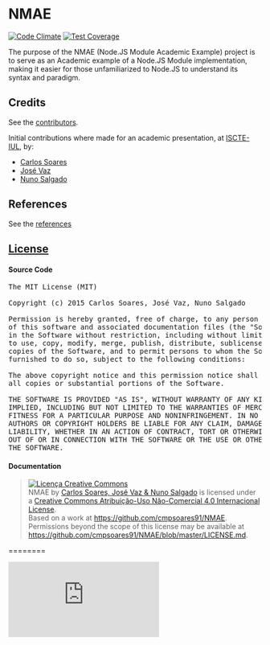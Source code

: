 # NMAE
[![Code Climate](https://codeclimate.com/github/cmpsoares91/NMAE/badges/gpa.svg)](https://codeclimate.com/github/cmpsoares91/NMAE) [![Test Coverage](https://codeclimate.com/github/cmpsoares91/NMAE/badges/coverage.svg)](https://codeclimate.com/github/cmpsoares91/NMAE)

The purpose of the NMAE (Node.JS Module Academic Example) project is to serve as an Academic example of a Node.JS Module implementation, making it easier for those unfamiliarized to Node.JS to understand its syntax and paradigm.

## Credits

  See the [contributors](https://github.com/cmpsoares91/NMAE/graphs/contributors).
  
  Initial contributions where made for an academic presentation, at [ISCTE-IUL](http://www.iscte-iul.pt/en/home.aspx), by:
   - [Carlos Soares](https://github.com/cmpsoares91/)
   - [José Vaz](https://github.com/JoseVaz)
   - [Nuno Salgado](https://github.com/ncsalgado)

## References

  See the [references](https://github.com/cmpsoares91/NMAE/blob/master/REFERENCES.md)

## [License](https://github.com/cmpsoares91/NMAE/blob/master/LICENSE.md)
#### Source Code
<pre>
The MIT License (MIT)

Copyright (c) 2015 Carlos Soares, José Vaz, Nuno Salgado

Permission is hereby granted, free of charge, to any person obtaining a copy
of this software and associated documentation files (the "Software"), to deal
in the Software without restriction, including without limitation the rights
to use, copy, modify, merge, publish, distribute, sublicense, and/or sell
copies of the Software, and to permit persons to whom the Software is
furnished to do so, subject to the following conditions:

The above copyright notice and this permission notice shall be included in
all copies or substantial portions of the Software.

THE SOFTWARE IS PROVIDED "AS IS", WITHOUT WARRANTY OF ANY KIND, EXPRESS OR
IMPLIED, INCLUDING BUT NOT LIMITED TO THE WARRANTIES OF MERCHANTABILITY,
FITNESS FOR A PARTICULAR PURPOSE AND NONINFRINGEMENT. IN NO EVENT SHALL THE
AUTHORS OR COPYRIGHT HOLDERS BE LIABLE FOR ANY CLAIM, DAMAGES OR OTHER
LIABILITY, WHETHER IN AN ACTION OF CONTRACT, TORT OR OTHERWISE, ARISING FROM,
OUT OF OR IN CONNECTION WITH THE SOFTWARE OR THE USE OR OTHER DEALINGS IN
THE SOFTWARE.
</pre>

#### Documentation
><a rel="license" href="http://creativecommons.org/licenses/by-nc/4.0/"><img alt="Licença Creative Commons" style="border-width:0" src="https://i.creativecommons.org/l/by-nc/4.0/88x31.png" /></a><br /><span xmlns:dct="http://purl.org/dc/terms/" property="dct:title">NMAE</span> by <a xmlns:cc="http://creativecommons.org/ns#" href="https://github.com/cmpsoares91/NMAE" property="cc:attributionName" rel="cc:attributionURL">Carlos Soares, José Vaz & Nuno Salgado</a> is licensed under a <a rel="license" href="http://creativecommons.org/licenses/by-nc/4.0/">Creative Commons Atribuição-Uso Não-Comercial 4.0 Internacional License</a>.<br />Based on a work at <a xmlns:dct="http://purl.org/dc/terms/" href="https://github.com/cmpsoares91/NMAE" rel="dct:source">https://github.com/cmpsoares91/NMAE</a>.<br />Permissions beyond the scope of this license may be available at <a xmlns:cc="http://creativecommons.org/ns#" href="https://github.com/cmpsoares91/NMAE/blob/master/LICENSE.md" rel="cc:morePermissions">https://github.com/cmpsoares91/NMAE/blob/master/LICENSE.md</a>.

========

[![Analytics](https://ga-beacon.appspot.com/UA-61026805-1/GitHub/NMAE/README.md)](https://github.com/igrigorik/ga-beacon)
